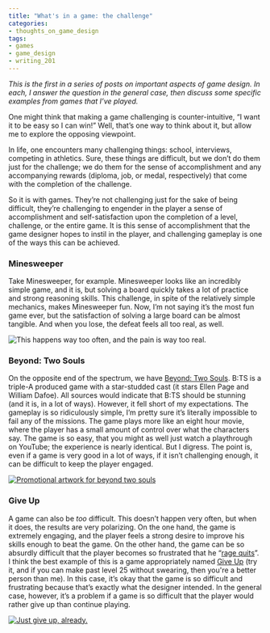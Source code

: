 ```yaml
---
title: "What's in a game: the challenge"
categories:
- thoughts_on_game_design
tags:
- games
- game_design
- writing_201
---
```


*This is the first in a series of posts on important aspects of game design. In each, I answer the question in the general case, then discuss some specific examples from games that I’ve played.*


One might think that making a game challenging is counter-intuitive, “I want it to be easy so I can win!” Well, that’s one way to think about it, but allow me to explore the opposing viewpoint.


In life, one encounters many challenging things: school, interviews, competing in athletics. Sure, these things are difficult, but we don’t do them just for the challenge; we do them for the sense of accomplishment and any accompanying rewards (diploma, job, or medal, respectively) that come with the completion of the challenge.


So it is with games. They’re not challenging just for the sake of being difficult, they’re challenging to engender in the player a sense of accomplishment and self-satisfaction upon the completion of a level, challenge, or the entire game. It is this sense of accomplishment that the game designer hopes to instil in the player, and challenging gameplay is one of the ways this can be achieved.


### Minesweeper
Take Minesweeper, for example. Minesweeper looks like an incredibly simple game, and it is, but solving a board quickly takes a lot of practice and strong reasoning skills. This challenge, in spite of the relatively simple mechanics, makes Minesweeper fun. Now, I’m not saying it’s the most fun game ever, but the satisfaction of solving a large board can be almost tangible. And when you lose, the defeat feels all too real, as well.

![This happens way too often, and the pain is way too real.][minesweeper-image]

### Beyond: Two Souls
On the opposite end of the spectrum, we have [Beyond: Two Souls][bts-wikipedia]. B:TS is a triple-A produced game with a star-studded cast (it stars Ellen Page and William Dafoe). All sources would indicate that B:TS should be stunning (and it is, in a lot of ways). However, it fell short of my expectations. The gameplay is so ridiculously simple, I’m pretty sure it’s literally impossible to fail any of the missions. The game plays more like an eight hour movie, where the player has a small amount of control over what the characters say. The game is so easy, that you might as well just watch a playthrough on YouTube; the experience is nearly identical. But I digress. The point is, even if a game is very good in a lot of ways, if it isn’t challenging enough, it can be difficult to keep the player engaged.

[![Promotional artwork for beyond two souls][bts-image]][bts-video]

### Give Up
A game can also be *too* difficult. This doesn’t happen very often, but when it does, the results are very polarizing. On the one hand, the game is extremely engaging, and the player feels a strong desire to improve his skills enough to beat the game. On the other hand, the game can be so absurdly difficult that the player becomes so frustrated that he “[rage quits][rage-quit-link]”. I think the best example of this is a game appropriately named [Give Up][give-up-link] (try it, and if you can make past level 25 without swearing, then you're a better person than me). In this case, it’s okay that the game is so difficult and frustrating because that’s exactly what the designer intended. In the general case, however, it’s a problem if a game is so difficult that the player would rather give up than continue playing.

[![Just give up, already.][give-up-image]][give-up-link]

[minesweeper-image]: https://pbs.twimg.com/media/BSukHMyCEAAaYxC.png:large

[bts-wikipedia]: http://en.wikipedia.org/wiki/Beyond:_Two_Souls
[bts-image]: http://ps4daily.com/wp-content/uploads/2014/04/Beyond-Two-Souls.jpg
[bts-video]: http://youtu.be/UI2Y5gsE0d0

[give-up-image]: http://laughingsquid.com/wp-content/uploads/giveupscreen1.jpg
[give-up-link]: http://armorgames.com/play/13662/give-up

[rage-quit-link]: http://www.urbandictionary.com/define.php?term=Rage+Quitting

